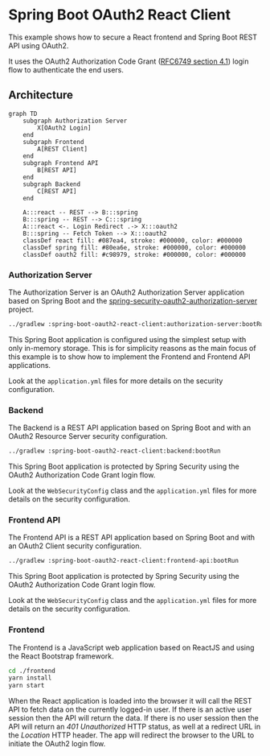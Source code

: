 # Spring Boot OAuth2 React Client

This example shows how to secure a React frontend and Spring Boot REST API using OAuth2.

It uses the OAuth2 Authorization Code
Grant ([RFC6749 section 4.1](https://datatracker.ietf.org/doc/html/rfc6749#section-4.1))
login flow to authenticate the end users.

## Architecture

```mermaid
graph TD
    subgraph Authorization Server
        X[OAuth2 Login]
    end
    subgraph Frontend
        A[REST Client]
    end
    subgraph Frontend API
        B[REST API]
    end
    subgraph Backend
        C[REST API]
    end

    A:::react -- REST --> B:::spring
    B:::spring -- REST --> C:::spring
    A:::react <-. Login Redirect .-> X:::oauth2
    B:::spring -- Fetch Token --> X:::oauth2
    classDef react fill: #087ea4, stroke: #000000, color: #000000
    classDef spring fill: #80ea6e, stroke: #000000, color: #000000
    classDef oauth2 fill: #c98979, stroke: #000000, color: #000000
```

### Authorization Server

The Authorization Server is an OAuth2 Authorization Server application based on Spring Boot and the
[spring-security-oauth2-authorization-server](https://spring.io/projects/spring-authorization-server) project.

```bash
../gradlew :spring-boot-oauth2-react-client:authorization-server:bootRun
```

This Spring Boot application is configured using the simplest setup with only in-memory storage. This is for simplicity
reasons as the main focus of this example is to show how to implement the Frontend and Frontend API applications.

Look at the `application.yml` files for more details on the security configuration.

### Backend

The Backend is a REST API application based on Spring Boot and with an OAuth2 Resource Server security configuration.

```bash
../gradlew :spring-boot-oauth2-react-client:backend:bootRun
```

This Spring Boot application is protected by Spring Security using the OAuth2 Authorization Code Grant login flow.

Look at the `WebSecurityConfig` class and the `application.yml` files for more details on the security configuration.

### Frontend API

The Frontend API is a REST API application based on Spring Boot and with an OAuth2 Client security configuration.

```bash
../gradlew :spring-boot-oauth2-react-client:frontend-api:bootRun
```

This Spring Boot application is protected by Spring Security using the OAuth2 Authorization Code Grant login flow.

Look at the `WebSecurityConfig` class and the `application.yml` files for more details on the security configuration.

### Frontend

The Frontend is a JavaScript web application based on ReactJS and using the React Bootstrap framework.

```bash
cd ./frontend
yarn install
yarn start
```

When the React application is loaded into the browser it will call the REST API to fetch data on the currently
logged-in user. If there is an active user session then the API will return the data. If there is no user session then
the API will return an _401 Unauthorized_ HTTP status, as well at a redirect URL in the _Location_ HTTP header. The app
will redirect the browser to the URL to initiate the OAuth2 login flow.
